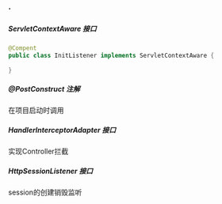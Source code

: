 ### ·





##### ServletContextAware 接口

```java
@Compent
public class InitListener implements ServletContextAware {
    
}
```







##### @PostConstruct 注解

在项目启动时调用









##### HandlerInterceptorAdapter 接口

实现Controller拦截













##### HttpSessionListener 接口

session的创建销毁监听